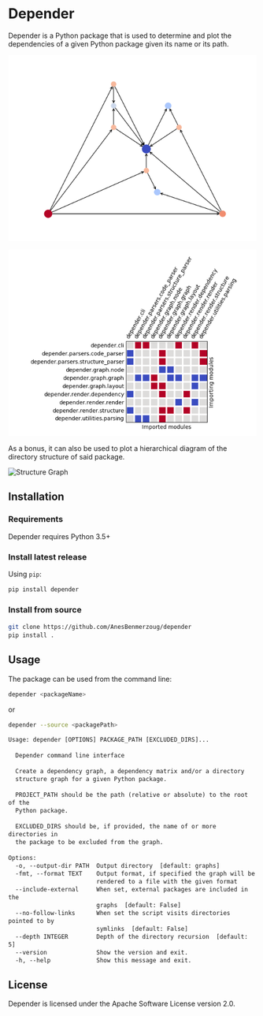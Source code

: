 # Depender

Depender is a Python package that is used to determine and plot 
the dependencies of a given Python package given its name or its path.

![Dependency Graph](/docs/images/dependency_graph.png)

![Dependency Matrix](/docs/images/dependency_matrix.png)

As a bonus, it can also be used to plot a hierarchical diagram 
of the directory structure of said package.

![Structure Graph](/docs/images/structure_graph.png)

## Installation

### Requirements

Depender requires Python 3.5+

### Install latest release
Using ```pip```:

```bash
pip install depender
```

### Install from source

```bash
git clone https://github.com/AnesBenmerzoug/depender
pip install .
```

## Usage

The package can be used from the command line:

```bash
depender <packageName>
```

or 

```bash
depender --source <packagePath> 
```

```
Usage: depender [OPTIONS] PACKAGE_PATH [EXCLUDED_DIRS]...

  Depender command line interface

  Create a dependency graph, a dependency matrix and/or a directory
  structure graph for a given Python package.

  PROJECT_PATH should be the path (relative or absolute) to the root of the
  Python package.

  EXCLUDED_DIRS should be, if provided, the name of or more directories in
  the package to be excluded from the graph.

Options:
  -o, --output-dir PATH  Output directory  [default: graphs]
  -fmt, --format TEXT    Output format, if specified the graph will be
                         rendered to a file with the given format
  --include-external     When set, external packages are included in the
                         graphs  [default: False]
  --no-follow-links      When set the script visits directories pointed to by
                         symlinks  [default: False]
  --depth INTEGER        Depth of the directory recursion  [default: 5]
  --version              Show the version and exit.
  -h, --help             Show this message and exit.

```

## License

Depender is licensed under the Apache Software License version 2.0.